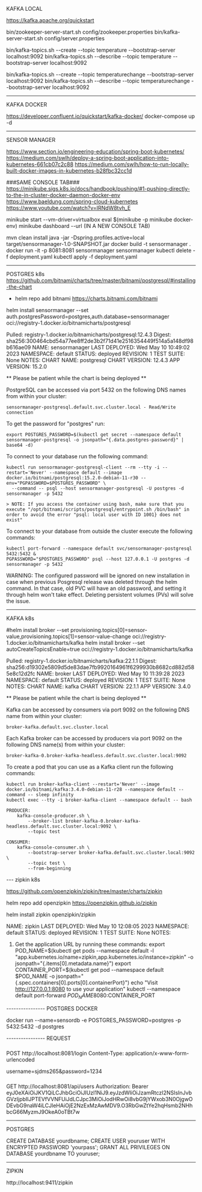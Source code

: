 KAFKA LOCAL

https://kafka.apache.org/quickstart

bin/zookeeper-server-start.sh config/zookeeper.properties
bin/kafka-server-start.sh config/server.properties

bin/kafka-topics.sh --create --topic temperature --bootstrap-server localhost:9092
bin/kafka-topics.sh --describe --topic temperature --bootstrap-server localhost:9092

bin/kafka-topics.sh --create --topic temperaturechange --bootstrap-server localhost:9092
bin/kafka-topics.sh --describe --topic temperaturechange --bootstrap-server localhost:9092

---

KAFKA DOCKER

https://developer.confluent.io/quickstart/kafka-docker/
docker-compose up -d


---

SENSOR MANAGER


https://www.section.io/engineering-education/spring-boot-kubernetes/
https://medium.com/swlh/deploy-a-spring-boot-application-into-kubernetes-661cb07c2c88
https://medium.com/swlh/how-to-run-locally-built-docker-images-in-kubernetes-b28fbc32cc1d

###SAME CONSOLE TAB###
https://minikube.sigs.k8s.io/docs/handbook/pushing/#1-pushing-directly-to-the-in-cluster-docker-daemon-docker-env
https://www.baeldung.com/spring-cloud-kubernetes
https://www.youtube.com/watch?v=IRNdW8tvh_E

minikube start --vm-driver=virtualbox
eval $(minikube -p minikube docker-env)
minikube dashboard --url (IN A NEW CONSOLE  TAB)

mvn clean install
java -jar -Dspring.profiles.active=local target/sensormanager-1.0-SNAPSHOT.jar
docker build -t sensormanager .
docker run -it -p 8081:8081 sensormanager  sensormanager
kubectl delete -f deployment.yaml
kubectl apply -f deployment.yaml

---

POSTGRES k8s
https://github.com/bitnami/charts/tree/master/bitnami/postgresql/#installing-the-chart
- helm repo add bitnami https://charts.bitnami.com/bitnami

helm install sensormanager --set auth.postgresPassword=postgres,auth.database=sensormanager oci://registry-1.docker.io/bitnamicharts/postgresql

Pulled: registry-1.docker.io/bitnamicharts/postgresql:12.4.3
Digest: sha256:300464cbd54a77ee8ff2de3b2f71d41e2516354449f514a5a148df98b616ae09
NAME: sensormanager
LAST DEPLOYED: Wed May 10 10:49:02 2023
NAMESPACE: default
STATUS: deployed
REVISION: 1
TEST SUITE: None
NOTES:
CHART NAME: postgresql
CHART VERSION: 12.4.3
APP VERSION: 15.2.0

** Please be patient while the chart is being deployed **

PostgreSQL can be accessed via port 5432 on the following DNS names from within your cluster:

    sensormanager-postgresql.default.svc.cluster.local - Read/Write connection

To get the password for "postgres" run:

    export POSTGRES_PASSWORD=$(kubectl get secret --namespace default sensormanager-postgresql -o jsonpath="{.data.postgres-password}" | base64 -d)

To connect to your database run the following command:

    kubectl run sensormanager-postgresql-client --rm --tty -i --restart='Never' --namespace default --image docker.io/bitnami/postgresql:15.2.0-debian-11-r30 --env="PGPASSWORD=$POSTGRES_PASSWORD" \
      --command -- psql --host sensormanager-postgresql -U postgres -d sensormanager -p 5432

    > NOTE: If you access the container using bash, make sure that you execute "/opt/bitnami/scripts/postgresql/entrypoint.sh /bin/bash" in order to avoid the error "psql: local user with ID 1001} does not exist"

To connect to your database from outside the cluster execute the following commands:

    kubectl port-forward --namespace default svc/sensormanager-postgresql 5432:5432 &
    PGPASSWORD="$POSTGRES_PASSWORD" psql --host 127.0.0.1 -U postgres -d sensormanager -p 5432

WARNING: The configured password will be ignored on new installation in case when previous Posgresql release was deleted through the helm command. In that case, old PVC will have an old password, and setting it through helm won't take effect. Deleting persistent volumes (PVs) will solve the issue.


---
KAFKA k8s

#helm install broker --set provisioning.topics[0]=sensor-value,provisioning.topics[1]=sensor-value-change oci://registry-1.docker.io/bitnamicharts/kafka
helm install broker --set autoCreateTopicsEnable=true oci://registry-1.docker.io/bitnamicharts/kafka

Pulled: registry-1.docker.io/bitnamicharts/kafka:22.1.1
Digest: sha256:d19302e5809d5de83dae7fb9920164961f6299930b8682cd882d585e8c12d2fc
NAME: broker
LAST DEPLOYED: Wed May 10 11:39:28 2023
NAMESPACE: default
STATUS: deployed
REVISION: 1
TEST SUITE: None
NOTES:
CHART NAME: kafka
CHART VERSION: 22.1.1
APP VERSION: 3.4.0

** Please be patient while the chart is being deployed **

Kafka can be accessed by consumers via port 9092 on the following DNS name from within your cluster:

    broker-kafka.default.svc.cluster.local

Each Kafka broker can be accessed by producers via port 9092 on the following DNS name(s) from within your cluster:

    broker-kafka-0.broker-kafka-headless.default.svc.cluster.local:9092

To create a pod that you can use as a Kafka client run the following commands:

    kubectl run broker-kafka-client --restart='Never' --image docker.io/bitnami/kafka:3.4.0-debian-11-r28 --namespace default --command -- sleep infinity
    kubectl exec --tty -i broker-kafka-client --namespace default -- bash

    PRODUCER:
        kafka-console-producer.sh \
            --broker-list broker-kafka-0.broker-kafka-headless.default.svc.cluster.local:9092 \
            --topic test

    CONSUMER:
        kafka-console-consumer.sh \
            --bootstrap-server broker-kafka.default.svc.cluster.local:9092 \
            --topic test \
            --from-beginning

--- zipkin k8s

https://github.com/openzipkin/zipkin/tree/master/charts/zipkin

helm repo add openzipkin https://openzipkin.github.io/zipkin

helm install zipkin openzipkin/zipkin

NAME: zipkin
LAST DEPLOYED: Wed May 10 12:08:05 2023
NAMESPACE: default
STATUS: deployed
REVISION: 1
TEST SUITE: None
NOTES:
1. Get the application URL by running these commands:
   export POD_NAME=$(kubectl get pods --namespace default -l "app.kubernetes.io/name=zipkin,app.kubernetes.io/instance=zipkin" -o jsonpath="{.items[0].metadata.name}")
   export CONTAINER_PORT=$(kubectl get pod --namespace default $POD_NAME -o jsonpath="{.spec.containers[0].ports[0].containerPort}")
   echo "Visit http://127.0.0.1:8080 to use your application"
   kubectl --namespace default port-forward $POD_NAME 8080:$CONTAINER_PORT


---------------- POSTGRES DOCKER

docker run --name=sensordb -e POSTGRES_PASSWORD=postgres -p 5432:5432 -d postgres 

----------------   REQUEST

###
POST http://localhost:8081/login
Content-Type: application/x-www-form-urlencoded

username=sjdms265&password=1234

###
GET http://localhost:8081/api/users
Authorization: Bearer eyJ0eXAiOiJKV1QiLCJhbGciOiJIUzI1NiJ9.eyJzdWIiOiJzamRtczI2NSIsInJvbGVzIjpbIlJPTEVfVVNFUiJdLCJpc3MiOiJodHRwOi8vbG9jYWxob3N0OjgwODEvbG9naW4iLCJleHAiOjE2NzExMzAwMDV9.O3RbGwZtYe2hqHsmb2NHhbcG66MyzmJ9OkeA0oTBt7w

---
POSTGRES

CREATE DATABASE yourdbname;
CREATE USER youruser WITH ENCRYPTED PASSWORD 'yourpass';
GRANT ALL PRIVILEGES ON DATABASE yourdbname TO youruser;

---

ZIPKIN

http://localhost:9411/zipkin
